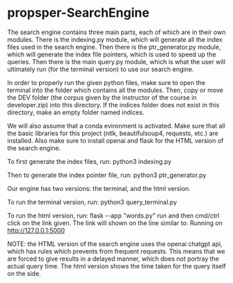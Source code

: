# propsper-SearchEngine
The search engine contains three main parts, each of which are in their
own modules. There is the indexing.py module, which will generate all the 
index files used in the search engine. Then there is the ptr_generator.py
module, which will generate the index file pointers, which is used to 
speed up the queries. Then there is the main query.py module, which is what
the user will ultimately run (for the terminal version) to use our search engine.

In order to properly run the given python files, make sure to open the terminal
into the folder which contains all the modules. Then, copy or move the DEV folder
(the corpus given by the instructor of the course in developer.zip) into this 
directory. If the indices folder does not exist in this directory, make an empty 
folder named indices.

We will also assume that a conda evironment is activated.
Make sure that all the basic libraries for this project (ntlk, beautifulsoup4, requests, etc.)
are installed. Also make sure to install openai and flask for the HTML version
of the search engine.

To first generate the index files, run:
python3 indexing.py

Then to generate the index pointer file, run:
python3 ptr_generator.py

Our engine has two versions: the terminal, and the html version.

To run the terminal version, run:
python3 query_terminal.py

To run the html version, run:
flask --app "words.py" run
and then cmd/ctrl click on the link given.
The link will shown on the line similar to:
Running on http://127.0.0.1:5000

NOTE: the HTML version of the search engine uses the openai chatgpt api, which has rules
which prevents from frequent requests. This means that we are forced to give results in a
delayed manner, which does not portray the actual query time. The html version shows the time
taken for the query itself on the side.
